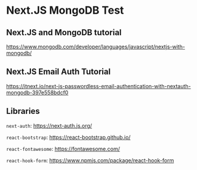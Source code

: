 # Next.JS MongoDB Test

## Next.JS and MongoDB tutorial

https://www.mongodb.com/developer/languages/javascript/nextjs-with-mongodb/

## Next.JS Email Auth Tutorial

https://itnext.io/next-js-passwordless-email-authentication-with-nextauth-mongodb-397e558bdcf0

## Libraries

`next-auth`: https://next-auth.js.org/

`react-bootstrap`: https://react-bootstrap.github.io/

`react-fontawesome`: https://fontawesome.com/

`react-hook-form`: https://www.npmjs.com/package/react-hook-form 